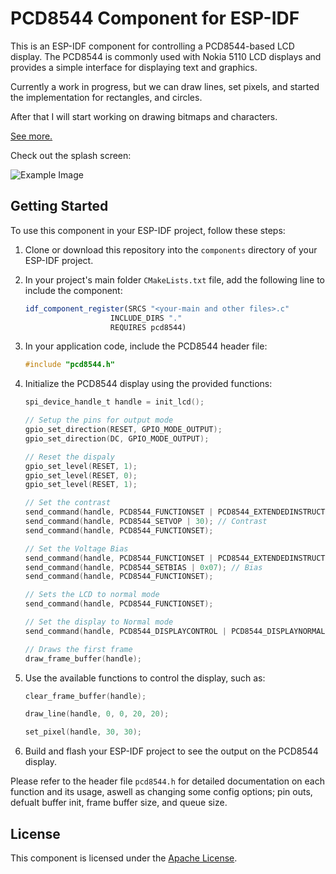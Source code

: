 # PCD8544 Component for ESP-IDF

This is an ESP-IDF component for controlling a PCD8544-based LCD display. The PCD8544 is commonly used with Nokia 5110 LCD displays and provides a simple interface for displaying text and graphics.

Currently a work in progress, but we can draw lines, set pixels, and started the implementation for rectangles, and circles.

After that I will start working on drawing bitmaps and characters.

[See more.](https://www.voidstudios.com.au/projects/3)

Check out the splash screen:

![Example Image](https://www.voidstudios.com.au/_next/image?url=https%3A%2F%2Fxovjhtjkytzursvsbvbp.supabase.co%2Fstorage%2Fv1%2Fobject%2Fpublic%2Fheader_img%2Fproject-b89c1cc6-cffa-44ba-a650-d4ba90e11770.undefined&w=1080&q=75)

## Getting Started

To use this component in your ESP-IDF project, follow these steps:

1. Clone or download this repository into the `components` directory of your ESP-IDF project.

2. In your project's main folder `CMakeLists.txt` file, add the following line to include the component:

    ```cmake
    idf_component_register(SRCS "<your-main and other files>.c"
                       INCLUDE_DIRS "."
                       REQUIRES pcd8544)
    ```

3. In your application code, include the PCD8544 header file:

    ```c
    #include "pcd8544.h"
    ```

4. Initialize the PCD8544 display using the provided functions:

    ```c
    spi_device_handle_t handle = init_lcd();

    // Setup the pins for output mode
    gpio_set_direction(RESET, GPIO_MODE_OUTPUT);
    gpio_set_direction(DC, GPIO_MODE_OUTPUT);

    // Reset the dispaly
    gpio_set_level(RESET, 1);
    gpio_set_level(RESET, 0);
    gpio_set_level(RESET, 1);

    // Set the contrast
    send_command(handle, PCD8544_FUNCTIONSET | PCD8544_EXTENDEDINSTRUCTION);
    send_command(handle, PCD8544_SETVOP | 30); // Contrast
    send_command(handle, PCD8544_FUNCTIONSET);

    // Set the Voltage Bias
    send_command(handle, PCD8544_FUNCTIONSET | PCD8544_EXTENDEDINSTRUCTION);
    send_command(handle, PCD8544_SETBIAS | 0x07); // Bias
    send_command(handle, PCD8544_FUNCTIONSET);

    // Sets the LCD to normal mode
    send_command(handle, PCD8544_FUNCTIONSET);

    // Set the display to Normal mode
    send_command(handle, PCD8544_DISPLAYCONTROL | PCD8544_DISPLAYNORMAL);

    // Draws the first frame
    draw_frame_buffer(handle);

    ```

5. Use the available functions to control the display, such as:

    ```c
    clear_frame_buffer(handle);

    draw_line(handle, 0, 0, 20, 20);

    set_pixel(handle, 30, 30);
    ```

6. Build and flash your ESP-IDF project to see the output on the PCD8544 display.

Please refer to the header file `pcd8544.h` for detailed documentation on each function and its usage, aswell as changing some config options; pin outs, defualt buffer init, frame buffer size, and queue size.

## License

This component is licensed under the [Apache License](LICENSE).
